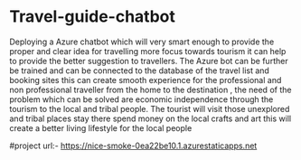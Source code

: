 # Travel-guide-chatbot

Deploying a Azure chatbot which will very smart enough to provide the proper and clear idea for travelling more focus towards tourism it can help to provide the better suggestion to travellers. The Azure bot can be further be trained and can be connected to the database of the travel list and booking sites this can create smooth experience for the professional and non professional traveller from the home to the destination , the need of the problem which can be solved are economic independence through the tourism to the local and tribal people. The tourist will visit those unexplored and tribal places stay there spend money on the local crafts and art this will create a better living lifestyle for the local people

#project url:-  https://nice-smoke-0ea22be10.1.azurestaticapps.net
 
